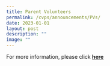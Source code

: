 ```yaml
---
title: Parent Volunteers
permalink: /cvps/announcements/PVs/
date: 2023-01-01
layout: post
description: ""
image: ""
---
```


For more information, please click [**here**](https://staging.d2mqouuee1j5o.amplifyapp.com/parents-network/apvs/)